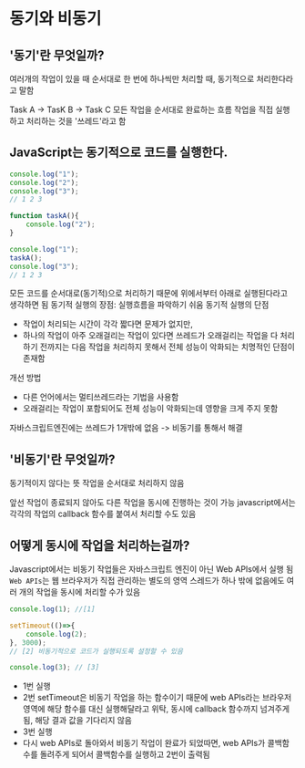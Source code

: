 # 동기와 비동기

## '동기'란 무엇일까?
여러개의 작업이 있을 때 순서대로 한 번에 하나씩만 처리할 때, 동기적으로 처리한다라고 말함

Task A -> TasK B -> Task C
모든 작업을 순서대로 완료하는 흐름
작업을 직접 실행하고 처리하는 것을 '쓰레드'라고 함

## JavaScript는 동기적으로 코드를 실행한다.
```js
console.log("1");
console.log("2");
console.log("3");
// 1 2 3

function taskA(){
    console.log("2");
}

console.log("1");
taskA();
console.log("3");
// 1 2 3
```

모든 코드를 순서대로(동기적)으로 처리하기 때문에 위에서부터 아래로 실행된다라고 생각하면 됨 
동기적 실행의 장점: 실행흐름을 파악하기 쉬움
동기적 실행의 단점
- 작업이 처리되는 시간이 각각 짧다면 문제가 없지만,
- 하나의 작업이 아주 오래걸리는 작업이 있다면 쓰레드가 오래걸리는 작업을 다 처리하기 전까지는 다음 작업을 처리하지 못해서 전체 성능이 악화되는 치명적인 단점이 존재함

개선 방법
- 다른 언어에서는 멀티쓰레드라는 기법을 사용함
- 오래걸리는 작업이 포함되어도 전체 성능이 악화되는데 영향을 크게 주지 못함

자바스크립트엔진에는 쓰레드가 1개밖에 없음 -> 비동기를 통해서 해결

## '비동기'란 무엇일까?
동기적이지 않다는 뜻
작업을 순서대로 처리하지 않음

앞선 작업이 종료되지 않아도 다른 작업을 동시에 진행하는 것이 가능
javascript에서는 각각의 작업의 callback 함수를 붙여서 처리할 수도 있음

## 어떻게 동시에 작업을 처리하는걸까?
Javascript에서는 비동기 작업들은 자바스크립트 엔진이 아닌 Web APIs에서 실행 됨
`Web APIs`는 웹 브라우저가 직접 관리하는 별도의 영역
스레드가 하나 밖에 없음에도 여러 개의 작업을 동시에 처리할 수가 있음

```javascript
console.log(1); //[1]

setTimeout(()=>{
    console.log(2);
}, 3000); 
// [2] 비동기적으로 코드가 실행되도록 설정할 수 있음

console.log(3); // [3]
```
- 1번 실행
- 2번 setTimeout은 비동기 작업을 하는 함수이기 때문에 web APIs라는 브라우저 영역에 해당 함수를 대신 실행해달라고 위탁, 동시에 callback 함수까지 넘겨주게 됨, 해당 결과 값을 기다리지 않음
- 3번 실행
- 다시 web APIs로 돌아와서 비동기 작업이 완료가 되었따면, web APIs가 콜백함수를 돌려주게 되어서 콜백함수를 실행하고 2번이 출력됨

